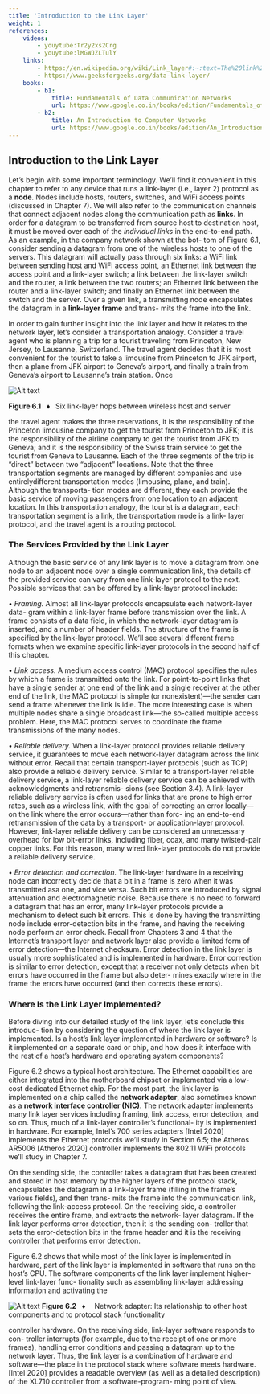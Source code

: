 ```yaml
---
title: 'Introduction to the Link Layer'
weight: 1
references:
    videos:
        - youytube:Tr2y2xs2Crg
        - youytube:lMGWJZLTulY
    links:
        - https://en.wikipedia.org/wiki/Link_layer#:~:text=The%20link%20layer%20includes%20the,specific%20to%20the%20link%20types.
        - https://www.geeksforgeeks.org/data-link-layer/
    books:
        - b1:
            title: Fundamentals of Data Communication Networks
            url: https://www.google.co.in/books/edition/Fundamentals_of_Data_Communication_Netwo/ZsQ8DwAAQBAJ?hl=en&gbpv=0
        - b2:
            title: An Introduction to Computer Networks
            url: https://www.google.co.in/books/edition/An_Introduction_to_Computer_Networks/Hn9PYgEACAAJ?hl=en
---
```


## Introduction to the Link Layer
Let’s begin with some important terminology. We’ll find it convenient in this chapter to refer to any device that runs a link-layer (i.e., layer 2) protocol as a **node**. Nodes include hosts, routers, switches, and WiFi access points (discussed in Chapter 7). We will also refer to the communication channels that connect adjacent nodes along the communication path as **links**. In order for a datagram to be transferred from source host to destination host, it must be moved over each of the _individual links_ in the end-to-end path. As an example, in the company network shown at the bot- tom of Figure 6.1, consider sending a datagram from one of the wireless hosts to one of the servers. This datagram will actually pass through six links: a WiFi link between sending host and WiFi access point, an Ethernet link between the access point and a link-layer switch; a link between the link-layer switch and the router, a link between the two routers; an Ethernet link between the router and a link-layer switch; and finally an Ethernet link between the switch and the server. Over a given link, a transmitting node encapsulates the datagram in a **link-layer frame** and trans- mits the frame into the link.

In order to gain further insight into the link layer and how it relates to the network layer, let’s consider a transportation analogy. Consider a travel agent who is planning a trip for a tourist traveling from Princeton, New Jersey, to Lausanne, Switzerland. The travel agent decides that it is most convenient for the tourist to take a limousine from Princeton to JFK airport, then a plane from JFK airport to Geneva’s airport, and finally a train from Geneva’s airport to Lausanne’s train station. Once

![Alt text](image.png)

**Figure 6.1**  ♦  Six link-layer hops between wireless host and server

the travel agent makes the three reservations, it is the responsibility of the Princeton limousine company to get the tourist from Princeton to JFK; it is the responsibility of the airline company to get the tourist from JFK to Geneva; and it is the responsibility of the Swiss train service to get the tourist from Geneva to Lausanne. Each of the three segments of the trip is “direct” between two “adjacent” locations. Note that the three transportation segments are managed by different companies and use entirelydifferent transportation modes (limousine, plane, and train). Although the transporta- tion modes are different, they each provide the basic service of moving passengers from one location to an adjacent location. In this transportation analogy, the tourist is a datagram, each transportation segment is a link, the transportation mode is a link- layer protocol, and the travel agent is a routing protocol.

### The Services Provided by the Link Layer
 Although the basic service of any link layer is to move a datagram from one node to an adjacent node over a single communication link, the details of the provided service can vary from one link-layer protocol to the next. Possible services that can be offered by a link-layer protocol include:

• _Framing._ Almost all link-layer protocols encapsulate each network-layer data- gram within a link-layer frame before transmission over the link. A frame consists of a data field, in which the network-layer datagram is inserted, and a number of header fields. The structure of the frame is specified by the link-layer protocol. We’ll see several different frame formats when we examine specific link-layer protocols in the second half of this chapter.

• _Link access._ A medium access control (MAC) protocol specifies the rules by which a frame is transmitted onto the link. For point-to-point links that have a single sender at one end of the link and a single receiver at the other end of the link, the MAC protocol is simple (or nonexistent)—the sender can send a frame whenever the link is idle. The more interesting case is when multiple nodes share a single broadcast link—the so-called multiple access problem. Here, the MAC protocol serves to coordinate the frame transmissions of the many nodes.

• _Reliable delivery._ When a link-layer protocol provides reliable delivery service, it guarantees to move each network-layer datagram across the link without error. Recall that certain transport-layer protocols (such as TCP) also provide a reliable delivery service. Similar to a transport-layer reliable delivery service, a link-layer reliable delivery service can be achieved with acknowledgments and retransmis- sions (see Section 3.4). A link-layer reliable delivery service is often used for links that are prone to high error rates, such as a wireless link, with the goal of correcting an error locally—on the link where the error occurs—rather than forc- ing an end-to-end retransmission of the data by a transport- or application-layer protocol. However, link-layer reliable delivery can be considered an unnecessary overhead for low bit-error links, including fiber, coax, and many twisted-pair copper links. For this reason, many wired link-layer protocols do not provide a reliable delivery service.

• _Error detection and correction._ The link-layer hardware in a receiving node can incorrectly decide that a bit in a frame is zero when it was transmitted asa one, and vice versa. Such bit errors are introduced by signal attenuation and electromagnetic noise. Because there is no need to forward a datagram that has an error, many link-layer protocols provide a mechanism to detect such bit errors. This is done by having the transmitting node include error-detection bits in the frame, and having the receiving node perform an error check. Recall from Chapters 3 and 4 that the Internet’s transport layer and network layer also provide a limited form of error detection—the Internet checksum. Error detection in the link layer is usually more sophisticated and is implemented in hardware. Error correction is similar to error detection, except that a receiver not only detects when bit errors have occurred in the frame but also deter- mines exactly where in the frame the errors have occurred (and then corrects these errors).

### Where Is the Link Layer Implemented?
 Before diving into our detailed study of the link layer, let’s conclude this introduc- tion by considering the question of where the link layer is implemented. Is a host’s link layer implemented in hardware or software? Is it implemented on a separate card or chip, and how does it interface with the rest of a host’s hardware and operating system components?

Figure 6.2 shows a typical host architecture. The Ethernet capabilities are either integrated into the motherboard chipset or implemented via a low-cost dedicated Ethernet chip. For the most part, the link layer is implemented on a chip called the **network adapter**, also sometimes known as a **network interface controller (NIC)**. The network adapter implements many link layer services including framing, link access, error detection, and so on. Thus, much of a link-layer controller’s functional- ity is implemented in hardware. For example, Intel’s 700 series adapters [Intel 2020] implements the Ethernet protocols we’ll study in Section 6.5; the Atheros AR5006 [Atheros 2020] controller implements the 802.11 WiFi protocols we’ll study in Chapter 7.

On the sending side, the controller takes a datagram that has been created and stored in host memory by the higher layers of the protocol stack, encapsulates the datagram in a link-layer frame (filling in the frame’s various fields), and then trans- mits the frame into the communication link, following the link-access protocol. On the receiving side, a controller receives the entire frame, and extracts the network- layer datagram. If the link layer performs error detection, then it is the sending con- troller that sets the error-detection bits in the frame header and it is the receiving controller that performs error detection.

Figure 6.2 shows that while most of the link layer is implemented in hardware, part of the link layer is implemented in software that runs on the host’s CPU. The software components of the link layer implement higher-level link-layer func- tionality such as assembling link-layer addressing information and activating the

![Alt text](image-1.png)
**Figure 6.2**  ♦   Network adapter: Its relationship to other host components and to protocol stack functionality

controller hardware. On the receiving side, link-layer software responds to con- troller interrupts (for example, due to the receipt of one or more frames), handling error conditions and passing a datagram up to the network layer. Thus, the link layer is a combination of hardware and software—the place in the protocol stack where software meets hardware. [Intel 2020] provides a readable overview (as well as a detailed description) of the XL710 controller from a software-program- ming point of view.
